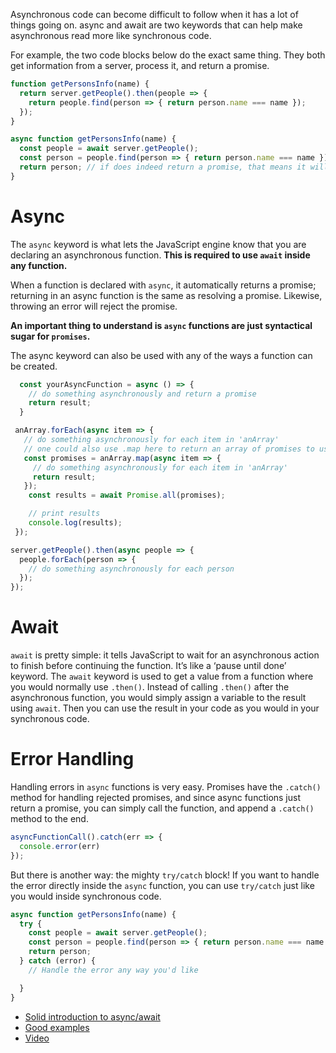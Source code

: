 Asynchronous code can become difficult to follow when it has a lot of things going on. async and await are two keywords that can help make asynchronous read more like synchronous code.

For example, the two code blocks below do the exact same thing. They both get information from a server, process it, and return a promise.
```js
function getPersonsInfo(name) {
  return server.getPeople().then(people => {
    return people.find(person => { return person.name === name });
  });
}
```
```js
async function getPersonsInfo(name) {
  const people = await server.getPeople();
  const person = people.find(person => { return person.name === name });
  return person; // if does indeed return a promise, that means it will return a resolved promise with the 'person' object found.
}
```

# Async

The `async` keyword is what lets the JavaScript engine know that you are declaring an asynchronous function. __This is required to use `await` inside any function.__ 

When a function is declared with `async`, it automatically returns a promise; returning in an async function is the same as resolving a promise. Likewise, throwing an error will reject the promise.

__An important thing to understand is `async` functions are just syntactical sugar for `promises`.__

The async keyword can also be used with any of the ways a function can be created.
```js
  const yourAsyncFunction = async () => {
    // do something asynchronously and return a promise
    return result;
  }
```
```js
 anArray.forEach(async item => {
   // do something asynchronously for each item in 'anArray'
   // one could also use .map here to return an array of promises to use with 'Promise.all()' e.g.:
   const promises = anArray.map(async item => {
     // do something asynchronously for each item in 'anArray'
     return result;
   });
    const results = await Promise.all(promises);

    // print results
    console.log(results);
 });
```
```js
server.getPeople().then(async people => {
  people.forEach(person => {
    // do something asynchronously for each person
  });
});
```

# Await

`await` is pretty simple: it tells JavaScript to wait for an asynchronous action to finish before continuing the function. It’s like a ‘pause until done’ keyword. The `await` keyword is used to get a value from a function where you would normally use `.then()`. Instead of calling `.then()` after the asynchronous function, you would simply assign a variable to the result using `await`. Then you can use the result in your code as you would in your synchronous code.

# Error Handling

Handling errors in `async` functions is very easy. Promises have the `.catch()` method for handling rejected promises, and since async functions just return a promise, you can simply call the function, and append a `.catch()` method to the end.
```js
asyncFunctionCall().catch(err => {
  console.error(err)
});
```
But there is another way: the mighty `try/catch` block! If you want to handle the error directly inside the `async` function, you can use `try/catch` just like you would inside synchronous code.
```js
async function getPersonsInfo(name) {
  try {
    const people = await server.getPeople();
    const person = people.find(person => { return person.name === name });
    return person;
  } catch (error) {
    // Handle the error any way you'd like

  }
}
```

- [Solid introduction to async/await](https://javascript.info/async-await)
- [Good examples](https://codeburst.io/javascript-es-2017-learn-async-await-by-example-48acc58bad65)
- [Video](https://www.youtube.com/watch?v=9YkUCxvaLEk)